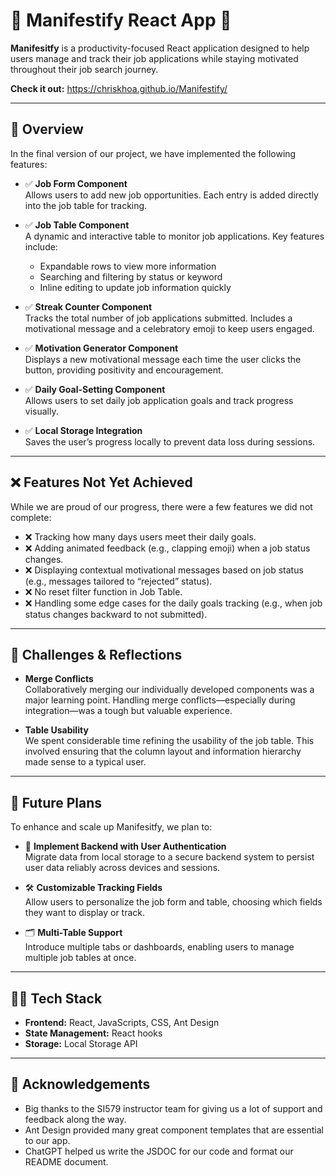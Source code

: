 # 🌱 Manifestify React App 🌱

**Manifesitfy** is a productivity-focused React application designed to help users manage and track their job applications while staying motivated throughout their job search journey.

**Check it out:** https://chriskhoa.github.io/Manifestify/

---

## 🚀 Overview

In the final version of our project, we have implemented the following features:

- ✅ **Job Form Component**  
  Allows users to add new job opportunities. Each entry is added directly into the job table for tracking.

- ✅ **Job Table Component**  
  A dynamic and interactive table to monitor job applications. Key features include:

  - Expandable rows to view more information
  - Searching and filtering by status or keyword
  - Inline editing to update job information quickly

- ✅ **Streak Counter Component**  
  Tracks the total number of job applications submitted. Includes a motivational message and a celebratory emoji to keep users engaged.

- ✅ **Motivation Generator Component**  
  Displays a new motivational message each time the user clicks the button, providing positivity and encouragement.

- ✅ **Daily Goal-Setting Component**  
  Allows users to set daily job application goals and track progress visually.

- ✅ **Local Storage Integration**  
  Saves the user’s progress locally to prevent data loss during sessions.

---

## ❌ Features Not Yet Achieved

While we are proud of our progress, there were a few features we did not complete:

- ❌ Tracking how many days users meet their daily goals.
- ❌ Adding animated feedback (e.g., clapping emoji) when a job status changes.
- ❌ Displaying contextual motivational messages based on job status (e.g., messages tailored to “rejected” status).
- ❌ No reset filter function in Job Table.
- ❌ Handling some edge cases for the daily goals tracking (e.g., when job status changes backward to not submitted).

---

## 🤯 Challenges & Reflections

- **Merge Conflicts**  
  Collaboratively merging our individually developed components was a major learning point. Handling merge conflicts—especially during integration—was a tough but valuable experience.

- **Table Usability**  
  We spent considerable time refining the usability of the job table. This involved ensuring that the column layout and information hierarchy made sense to a typical user.

---

## 🔮 Future Plans

To enhance and scale up Manifesitfy, we plan to:

- 🔐 **Implement Backend with User Authentication**  
  Migrate data from local storage to a secure backend system to persist user data reliably across devices and sessions.

- 🛠 **Customizable Tracking Fields**  
  Allow users to personalize the job form and table, choosing which fields they want to display or track.

- 🗂 **Multi-Table Support**  
  Introduce multiple tabs or dashboards, enabling users to manage multiple job tables at once.

---

## 🧑‍💻 Tech Stack

- **Frontend:** React, JavaScripts, CSS, Ant Design
- **State Management:** React hooks
- **Storage:** Local Storage API

---

## 🙌 Acknowledgements

- Big thanks to the SI579 instructor team for giving us a lot of support and feedback along the way.
- Ant Design provided many great component templates that are essential to our app.
- ChatGPT helped us write the JSDOC for our code and format our README document.
